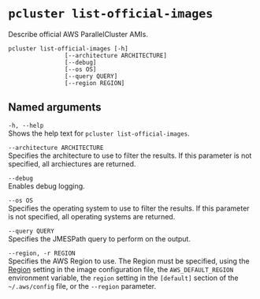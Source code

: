 # `pcluster list-official-images`<a name="pcluster.list-official-images-v3"></a>

Describe official AWS ParallelCluster AMIs\.

```
pcluster list-official-images [-h]
                [--architecture ARCHITECTURE]
                [--debug]
                [--os OS]
                [--query QUERY]
                [--region REGION]
```

## Named arguments<a name="pcluster-v3.list-official-images.namedargs"></a>

`-h, --help`  
Shows the help text for `pcluster list-official-images`\.

`--architecture ARCHITECTURE`  
Specifies the architecture to use to filter the results\. If this parameter is not specified, all archiectures are returned\.

`--debug`  
Enables debug logging\.

`--os OS`  
Specifies the operating system to use to filter the results\. If this parameter is not specified, all operating systems are returned\.

`--query QUERY`  
Specifies the JMESPath query to perform on the output\.

`--region, -r REGION`  
Specifies the AWS Region to use\. The Region must be specified, using the [Region](image-builder-configuration-file-v3.md#yaml-build-image-Region) setting in the image configuration file, the `AWS_DEFAULT_REGION` environment variable, the `region` setting in the `[default]` section of the `~/.aws/config` file, or the `--region` parameter\.